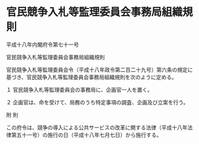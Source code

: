 # 官民競争入札等監理委員会事務局組織規則

平成十八年内閣府令第七十一号

官民競争入札等監理委員会事務局組織規則

官民競争入札等監理委員会令（平成十八年政令第二百二十九号）第六条の規定に基づき、官民競争入札等監理委員会事務局組織規則を次のように定める。

１ 官民競争入札等監理委員会の事務局に、企画官一人を置く。

２ 企画官は、命を受けて、局務のうち特定事項の調査、企画及び立案を行う。

附 則

この府令は、競争の導入による公共サービスの改革に関する法律（平成十八年法律第五十一号）の施行の日（平成十八年七月七日）から施行する。
